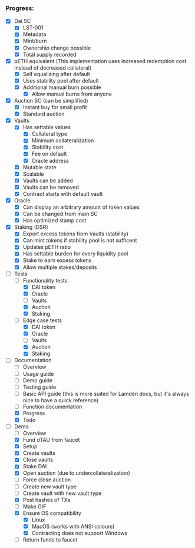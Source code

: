### Progress:

- [x] Dai SC
   - [x] LST-001
    - [x] Metadata
    - [x] Mint/burn
    - [x] Ownership change possible
    - [x] Total supply recorded

- [x] pETH equivalent (This implementation uses increased redemption cost instead of decreased collateral)
   - [x] Self equalizing after default
    - [x] Uses stability pool after default
    - [x] Additional manual burn possible
       - [x] Allow manual burns from anyone

- [x] Auction SC (can be simplified)
   - [x] Instant buy for small profit
    - [x] Standard auction

- [x] Vaults
   - [x] Has settable values
       - [x] Collateral type
        - [x] Minimum collateralization
        - [x] Stability cost
        - [x] Fee on default
        - [x] Oracle address
    - [x] Mutable state
    - [x] Scalable
    - [x] Vaults can be added
    - [x] Vaults can be removed
    - [x] Contract starts with default vault

- [x] Oracle
   - [x] Can display an arbitrary amount of token values
    - [x] Can be changed from main SC
    - [x] Has optimized stamp cost

- [x] Staking (DSR)
   - [x] Export excess tokens from Vaults (stability)
    - [x] Can mint tokens if stability pool is not sufficent
    - [x] Updates pETH ratio
    - [x] Has settable burden for every liquidity pool
    - [x] Stake to earn excess tokens
    - [x] Allow multiple stakes/deposits

- [ ] Tests
    - [ ] Functionality tests
      - [x] DAI token
      - [x] Oracle
      - [ ] Vaults
      - [x] Auction
      - [x] Staking
    - [ ] Edge case tests
      - [x] DAI token
      - [x] Oracle
      - [ ] Vaults
      - [x] Auction
      - [x] Staking

- [ ] Documentation
    - [ ] Overview
    - [ ] Usage guide
    - [ ] Demo guide
    - [ ] Testing guide
    - [ ] Basic API guide (this is more suited for Lamden docs, but it's always nice to have a quick reference)
    - [ ] Function documentation
    - [x] Progress
    - [x] Todo

- [ ] Demo
   - [ ] Overview
   - [x] Fund dTAU from faucet
   - [x] Setup
   - [x] Create vaults
   - [x] Close vaults
   - [x] Stake DAI
   - [x] Open auction (due to undercollateralization)
   - [ ] Force close auction
   - [ ] Create new vault type
   - [ ] Create vault with new vault type
   - [x] Post hashes of TXs
   - [ ] Make GIF
   - [x] Ensure OS compatibility
      - [x] Linux
      - [x] MacOS (works with ANSI colours)
      - [x] Contracting does not support Windows
   - [ ] Return funds to faucet
